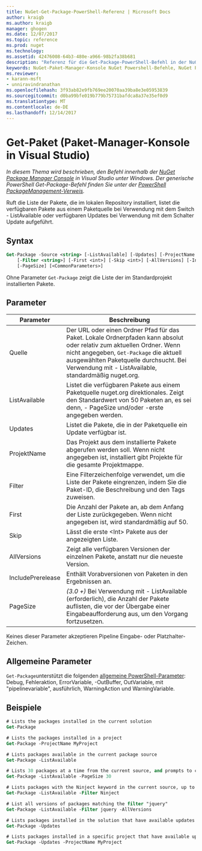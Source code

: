 ```yaml
---
title: NuGet-Get-Package-PowerShell-Referenz | Microsoft Docs
author: kraigb
ms.author: kraigb
manager: ghogen
ms.date: 12/07/2017
ms.topic: reference
ms.prod: nuget
ms.technology: 
ms.assetid: 42476008-64b3-480e-a966-98b2fa38b681
description: "Referenz für die Get-Package-PowerShell-Befehl in der NuGet-Paket-Manager-Konsole in Visual Studio."
keywords: NuGet-Paket-Manager-Konsole NuGet Powershell-Befehle, NuGet Powershell-Referenz, Get-Package
ms.reviewer:
- karann-msft
- unniravindranathan
ms.openlocfilehash: 3f93ab82e9fb769ee20070aa39ba8e3e05953839
ms.sourcegitcommit: d0ba99bfe019b779b75731bafdca8a37e35ef0d9
ms.translationtype: MT
ms.contentlocale: de-DE
ms.lasthandoff: 12/14/2017
---
```

# <a name="get-package-package-manager-console-in-visual-studio"></a>Get-Paket (Paket-Manager-Konsole in Visual Studio)

*In diesem Thema wird beschrieben, den Befehl innerhalb der [NuGet Package Manager Console](Package-Manager-Console.md) in Visual Studio unter Windows. Der generische PowerShell Get-Package-Befehl finden Sie unter der [PowerShell PackageManagement-Verweis](https://docs.microsoft.com/powershell/module/packagemanagement/?view=powershell-6).*

Ruft die Liste der Pakete, die im lokalen Repository installiert, listet die verfügbaren Pakete aus einem Paketquelle bei Verwendung mit dem Switch - ListAvailable oder verfügbaren Updates bei Verwendung mit dem Schalter Update aufgeführt.

## <a name="syntax"></a>Syntax

```ps
Get-Package -Source <string> [-ListAvailable] [-Updates] [-ProjectName <string>]
    [-Filter <string>] [-First <int>] [-Skip <int>] [-AllVersions] [-IncludePrerelease]
    [-PageSize] [<CommonParameters>]
```

Ohne Parameter `Get-Package` zeigt die Liste der im Standardprojekt installierten Pakete.

## <a name="parameters"></a>Parameter

| Parameter | Beschreibung |
| --- | --- |
| Quelle | Der URL oder einen Ordner Pfad für das Paket. Lokale Ordnerpfaden kann absolut oder relativ zum aktuellen Ordner. Wenn nicht angegeben, `Get-Package` die aktuell ausgewählten Paketquelle durchsucht. Bei Verwendung mit - ListAvailable, standardmäßig nuget.org. |
| ListAvailable | Listet die verfügbaren Pakete aus einem Paketquelle nuget.org direktionales. Zeigt den Standardwert von 50 Paketen an, es sei denn, - PageSize und/oder -erste angegeben werden. |
| Updates | Listet die Pakete, die in der Paketquelle ein Update verfügbar ist. |
| ProjektName | Das Projekt aus dem installierte Pakete abgerufen werden soll. Wenn nicht angegeben ist, installiert gibt Projekte für die gesamte Projektmappe. |
| Filter | Eine Filterzeichenfolge verwendet, um die Liste der Pakete eingrenzen, indem Sie die Paket-ID, die Beschreibung und den Tags zuweisen. |
| First | Die Anzahl der Pakete an, ab dem Anfang der Liste zurückgegeben. Wenn nicht angegeben ist, wird standardmäßig auf 50. |
| Skip | Lässt die erste &lt;Int&gt; Pakete aus der angezeigten Liste.  |
| AllVersions | Zeigt alle verfügbaren Versionen der einzelnen Pakete, anstatt nur die neueste Version. |
| IncludePrerelease | Enthält Vorabversionen von Paketen in den Ergebnissen an. |
| PageSize | *(3.0 +)*  Bei Verwendung mit - ListAvailable (erforderlich), die Anzahl der Pakete auflisten, die vor der Übergabe einer Eingabeaufforderung aus, um den Vorgang fortzusetzen. |

Keines dieser Parameter akzeptieren Pipeline Eingabe- oder Platzhalter-Zeichen.

## <a name="common-parameters"></a>Allgemeine Parameter

`Get-Package`unterstützt die folgenden [allgemeine PowerShell-Parameter](http://go.microsoft.com/fwlink/?LinkID=113216): Debug, Fehleraktion, ErrorVariable, -OutBuffer, OutVariable, mit "pipelinevariable", ausführlich, WarningAction und WarningVariable.

## <a name="examples"></a>Beispiele

```ps
# Lists the packages installed in the current solution
Get-Package

# Lists the packages installed in a project
Get-Package -ProjectName MyProject

# Lists packages available in the current package source
Get-Package -ListAvailable

# Lists 30 packages at a time from the current source, and prompts to continue if more are available
Get-Package -ListAvailable -PageSize 30

# Lists packages with the Ninject keyword in the current source, up to 50
Get-Package -ListAvailable -Filter Ninject

# List all versions of packages matching the filter "jquery"
Get-Package -ListAvailable -Filter jquery -AllVersions

# Lists packages installed in the solution that have available updates
Get-Package -Updates

# Lists packages installed in a specific project that have available updates
Get-Package -Updates -ProjectName MyProject
```

